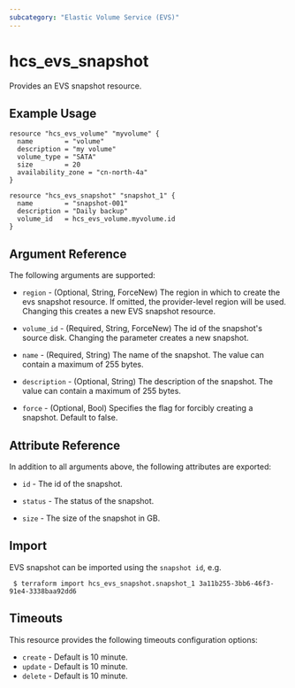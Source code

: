 ```yaml
---
subcategory: "Elastic Volume Service (EVS)"
---
```


# hcs_evs_snapshot

Provides an EVS snapshot resource.

## Example Usage

```hcl
resource "hcs_evs_volume" "myvolume" {
  name        = "volume"
  description = "my volume"
  volume_type = "SATA"
  size        = 20
  availability_zone = "cn-north-4a"
}

resource "hcs_evs_snapshot" "snapshot_1" {
  name        = "snapshot-001"
  description = "Daily backup"
  volume_id   = hcs_evs_volume.myvolume.id
}
```

## Argument Reference

The following arguments are supported:

* `region` - (Optional, String, ForceNew) The region in which to create the evs snapshot resource. If omitted, the
  provider-level region will be used. Changing this creates a new EVS snapshot resource.

* `volume_id` - (Required, String, ForceNew) The id of the snapshot's source disk. Changing the parameter creates a new
  snapshot.

* `name` - (Required, String) The name of the snapshot. The value can contain a maximum of 255 bytes.

* `description` - (Optional, String) The description of the snapshot. The value can contain a maximum of 255 bytes.

* `force` - (Optional, Bool) Specifies the flag for forcibly creating a snapshot. Default to false.

## Attribute Reference

In addition to all arguments above, the following attributes are exported:

* `id` - The id of the snapshot.

* `status` - The status of the snapshot.

* `size` - The size of the snapshot in GB.

## Import

EVS snapshot can be imported using the `snapshot id`, e.g.

```
 $ terraform import hcs_evs_snapshot.snapshot_1 3a11b255-3bb6-46f3-91e4-3338baa92dd6
```

## Timeouts

This resource provides the following timeouts configuration options:

* `create` - Default is 10 minute.
* `update` - Default is 10 minute.
* `delete` - Default is 10 minute.
